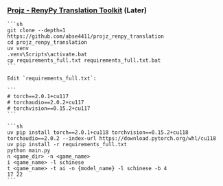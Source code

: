 ### [Projz - RenyPy Translation Toolkit](https://github.com/abse4411/projz_renpy_translationgg) (Later)

````{tab} From source
```sh
git clone --depth=1 https://github.com/abse4411/projz_renpy_translation
cd projz_renpy_translation
uv venv
.venv\Scripts\activate.bat
cp requirements_full.txt requirements_full.txt.bat
```

Edit `requirements_full.txt`:

```
# torch==2.0.1+cu117
# torchaudio==2.0.2+cu117
# torchvision==0.15.2+cu117
```

```sh
uv pip install torch==2.0.1+cu118 torchvision==0.15.2+cu118 torchaudio==2.0.2 --index-url https://download.pytorch.org/whl/cu118
uv pip install -r requirements_full.txt
python main.py
n <game_dir> -n <game_name>
i <game_name> -l schinese
t <game_name> -t ai -n {model_name} -l schinese -b 4
17 22
```
````